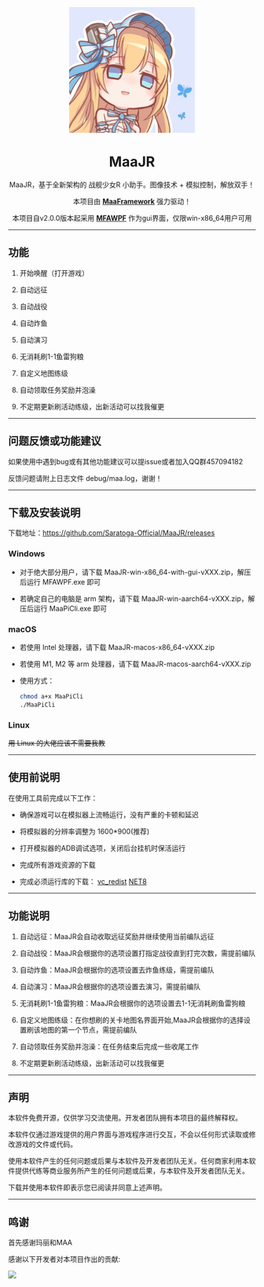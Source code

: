 
<!-- markdownlint-disable MD033 MD041 -->
<p align="center">
  <img alt="LOGO" src="Saratoga.png" width="256" height="256" />
</p>

<div align="center">

# MaaJR

MaaJR，基于全新架构的 战舰少女R 小助手。图像技术 + 模拟控制，解放双手！

本项目由 **[MaaFramework](https://github.com/MaaXYZ/MaaFramework)** 强力驱动！

本项目自v2.0.0版本起采用 **[MFAWPF](https://github.com/SweetSmellFox/MFAWPF)** 作为gui界面，仅限win-x86_64用户可用

</div>

---

## 功能

1. 开始唤醒（打开游戏）

2. 自动远征

3. 自动战役

4. 自动炸鱼

5. 自动演习

6. 无消耗刷1-1鱼雷狗粮

7. 自定义地图练级

8. 自动领取任务奖励并泡澡

9. 不定期更新刷活动练级，出新活动可以找我催更

---

## 问题反馈或功能建议

如果使用中遇到bug或有其他功能建议可以提issue或者加入QQ群457094182

反馈问题请附上日志文件 debug/maa.log，谢谢！

---

## 下载及安装说明

下载地址：https://github.com/Saratoga-Official/MaaJR/releases

### Windows

- 对于绝大部分用户，请下载 MaaJR-win-x86_64-with-gui-vXXX.zip，解压后运行 MFAWPF.exe 即可

- 若确定自己的电脑是 arm 架构，请下载 MaaJR-win-aarch64-vXXX.zip，解压后运行 MaaPiCli.exe 即可

### macOS

- 若使用 Intel 处理器，请下载 MaaJR-macos-x86_64-vXXX.zip

- 若使用 M1, M2 等 arm 处理器，请下载 MaaJR-macos-aarch64-vXXX.zip

- 使用方式：
  
  ```bash
  chmod a+x MaaPiCli
  ./MaaPiCli
  ```

### Linux

~~用 Linux 的大佬应该不需要我教~~

---

## 使用前说明

在使用工具前完成以下工作：

* 确保游戏可以在模拟器上流畅运行，没有严重的卡顿和延迟

* 将模拟器的分辨率调整为 1600*900(推荐)

* 打开模拟器的ADB调试选项，关闭后台挂机时保活运行

* 完成所有游戏资源的下载

* 完成必须运行库的下载：
  [vc_redist](https://aka.ms/vs/17/release/vc_redist.x64.exe)
  [NET8](https://dotnet.microsoft.com/zh-cn/download/dotnet/thank-you/sdk-8.0.402-windows-x64-installer)

---

## 功能说明

1. 自动远征：MaaJR会自动收取远征奖励并继续使用当前编队远征

2. 自动战役：MaaJR会根据你的选项设置打指定战役直到打完次数，需提前编队

3. 自动炸鱼：MaaJR会根据你的选项设置去炸鱼练级，需提前编队

4. 自动演习：MaaJR会根据你的选项设置去演习，需提前编队

5. 无消耗刷1-1鱼雷狗粮：MaaJR会根据你的选项设置去1-1无消耗刷鱼雷狗粮

6. 自定义地图练级：在你想刷的关卡地图名界面开始,MaaJR会根据你的选择设置刷该地图的第一个节点，需提前编队

7. 自动领取任务奖励并泡澡：在任务结束后完成一些收尾工作

8. 不定期更新刷活动练级，出新活动可以找我催更

---

## 声明

本软件免费开源，仅供学习交流使用。开发者团队拥有本项目的最终解释权。

本软件仅通过游戏提供的用户界面与游戏程序进行交互，不会以任何形式读取或修改游戏的文件或代码。

使用本软件产生的任何问题或后果与本软件及开发者团队无关。任何商家利用本软件提供代练等商业服务所产生的任何问题或后果，与本软件及开发者团队无关。

下载并使用本软件即表示您已阅读并同意上述声明。

---

## 鸣谢

首先感谢玛丽和MAA

感谢以下开发者对本项目作出的贡献:

<a href="https://github.com/Saratoga-Official/MaaJR/graphs/contributors">
  <img src="https://contrib.rocks/image?repo=Saratoga-Official/MaaJR&max=1000" />
</a>

